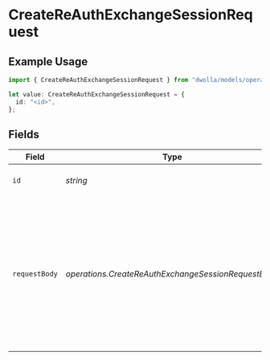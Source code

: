 # CreateReAuthExchangeSessionRequest

## Example Usage

```typescript
import { CreateReAuthExchangeSessionRequest } from "dwolla/models/operations";

let value: CreateReAuthExchangeSessionRequest = {
  id: "<id>",
};
```

## Fields

| Field                                                                                                                   | Type                                                                                                                    | Required                                                                                                                | Description                                                                                                             |
| ----------------------------------------------------------------------------------------------------------------------- | ----------------------------------------------------------------------------------------------------------------------- | ----------------------------------------------------------------------------------------------------------------------- | ----------------------------------------------------------------------------------------------------------------------- |
| `id`                                                                                                                    | *string*                                                                                                                | :heavy_check_mark:                                                                                                      | Exchange's unique identifier                                                                                            |
| `requestBody`                                                                                                           | *operations.CreateReAuthExchangeSessionRequestBody*                                                                     | :heavy_minus_sign:                                                                                                      | Request body containing the redirect URL.<br/>Required for:<br/>- Plaid mobile sessions<br/>Not required for:<br/>- Plaid web sessions<br/> |